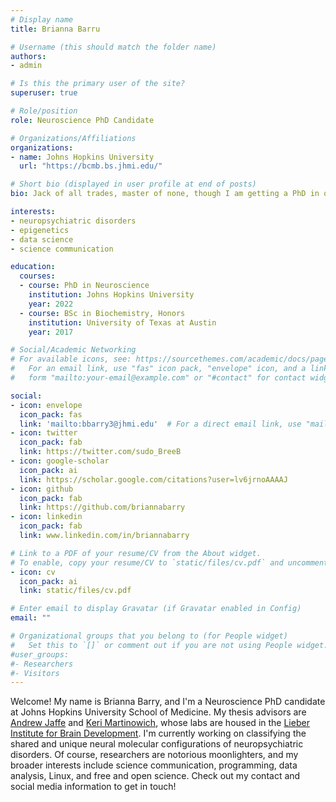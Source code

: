 ```yaml
---
# Display name
title: Brianna Barru

# Username (this should match the folder name)
authors:
- admin

# Is this the primary user of the site?
superuser: true

# Role/position
role: Neuroscience PhD Candidate

# Organizations/Affiliations
organizations:
- name: Johns Hopkins University
  url: "https://bcmb.bs.jhmi.edu/"

# Short bio (displayed in user profile at end of posts)
bio: Jack of all trades, master of none, though I am getting a PhD in one.

interests:
- neuropsychiatric disorders
- epigenetics
- data science
- science communication

education:
  courses:
  - course: PhD in Neuroscience
    institution: Johns Hopkins University
    year: 2022
  - course: BSc in Biochemistry, Honors
    institution: University of Texas at Austin
    year: 2017

# Social/Academic Networking
# For available icons, see: https://sourcethemes.com/academic/docs/page-builder/#icons
#   For an email link, use "fas" icon pack, "envelope" icon, and a link in the
#   form "mailto:your-email@example.com" or "#contact" for contact widget.

social:
- icon: envelope
  icon_pack: fas
  link: 'mailto:bbarry3@jhmi.edu'  # For a direct email link, use "mailto:test@example.org".
- icon: twitter
  icon_pack: fab
  link: https://twitter.com/sudo_BreeB
- icon: google-scholar
  icon_pack: ai
  link: https://scholar.google.com/citations?user=lv6jrnoAAAAJ
- icon: github
  icon_pack: fab
  link: https://github.com/briannabarry
- icon: linkedin
  icon_pack: fab
  link: www.linkedin.com/in/briannabarry

# Link to a PDF of your resume/CV from the About widget.
# To enable, copy your resume/CV to `static/files/cv.pdf` and uncomment the lines below.
- icon: cv
  icon_pack: ai
  link: static/files/cv.pdf

# Enter email to display Gravatar (if Gravatar enabled in Config)
email: ""

# Organizational groups that you belong to (for People widget)
#   Set this to `[]` or comment out if you are not using People widget.
#user_groups:
#- Researchers
#- Visitors
---
```


Welcome! My name is Brianna Barry, and I'm a Neuroscience PhD candidate at Johns Hopkins University School of Medicine. My thesis advisors are [Andrew Jaffe](https://aejaffe.com) and [Keri Martinowich](http://neuroscience.jhu.edu/research/faculty/56), whose labs are housed in the [Lieber Institute for Brain Development](https://libd.org). I'm currently working on classifying the shared and unique neural molecular configurations of neuropsychiatric disorders. Of course, researchers are notorious moonlighters, and my broader interests include  science communication, programming, data analysis, Linux, and free and open science. Check out my contact and social media information to get in touch! 
